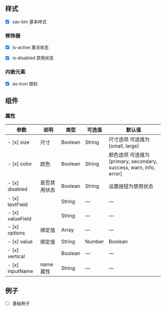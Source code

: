## 样式

- [x] sav-btn 基本样式

### 修饰器

- [x] is-active 激活状态
- [x] is-disabled 禁用状态


### 内嵌元素

- [x] as-icon 图标

## 组件

### 属性

| 参数              | 说明    | 类型      | 可选值       | 默认值   |
|----------        |-------- |---------- |-------------  |-------- |
- [x] size         | 尺寸   | 	Boolean | String   |   尺寸选项 可选值为 [small, large] |  false
- [x] color         |颜色   | 	Boolean | String   |   颜色选项 可选值为 [primary, secondary, success, warn, info, error] |  false
- [x] disabled     | 是否禁用状态    | Boolean | String   | 	设置按钮为禁用状态  | false   
- [x] textField       |    | String   |    — | —  |  text
- [x] valueField      |    | String   |    — | —  |  value
- [x] options        | 绑定值   | 	Array  |  — | —  | Array   |
- [x] value        | 绑定值   | 	String | Number | Boolean | Object | Array |  — |
- [x] vertical        |    | 	Boolean |    — | —  |  
- [x] inputName     |  name 属性   | String   |    — | —  |  false




## 例子

- [ ] 基础例子 
